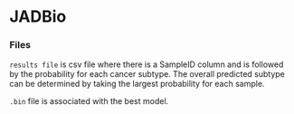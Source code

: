 # JADBio
### Files
`results file` is csv file where there is a SampleID column and is followed by the probability for each cancer subtype. The overall predicted subtype can be determined by taking the largest probability for each sample.

`.bin` file is associated with the best model.
